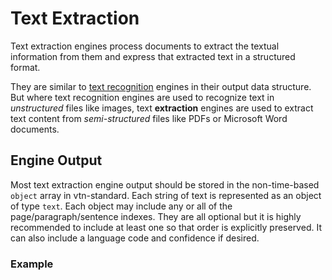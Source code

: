 # Text Extraction

Text extraction engines process documents to extract the textual information from them and express that extracted text in a structured format.

They are similar to [text recognition](/engines/cognitive/vision/text-recognition/)
engines in their output data structure.
But where text recognition engines are used to recognize text in *unstructured* files like images,
text **extraction** engines are used to extract text content from *semi-structured* files like PDFs or Microsoft Word documents.

## Engine Output

Most text extraction engine output should be stored in the non-time-based `object` array in vtn-standard.
Each string of text is represented as an object of type `text`.
Each object may include any or all of the page/paragraph/sentence indexes.
They are all optional but it is highly recommended to include at least one so that order is explicitly preserved.
It can also include a language code and confidence if desired.

### Example

[](vtn-standard.example.json ':include :type=code javascript')
